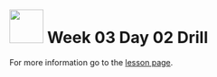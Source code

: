 # <img src="https://cloud.githubusercontent.com/assets/7833470/10423298/ea833a68-7079-11e5-84f8-0a925ab96893.png" width="60">  Week 03 Day 02 Drill

For more information go to the <a href="https://github.com/sf-wdi-24/modules/tree/master/week-03-resetful-server-express/day-02/drill/" target="_blank">lesson page</a>.
